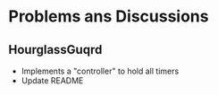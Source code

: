 # Problems ans Discussions

## HourglassGuqrd

* Implements a "controller" to hold all timers
* Update README
